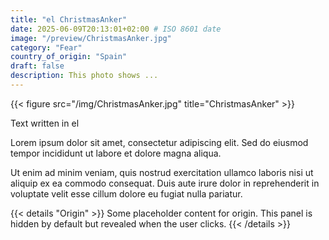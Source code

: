 ```yaml
---
title: "el ChristmasAnker"
date: 2025-06-09T20:13:01+02:00 # ISO 8601 date
image: "/preview/ChristmasAnker.jpg"
category: "Fear"
country_of_origin: "Spain"
draft: false
description: This photo shows ...
---
```


{{< figure src="/img/ChristmasAnker.jpg" title="ChristmasAnker" >}}

Text written in el

Lorem ipsum dolor sit amet, consectetur adipiscing elit. Sed do eiusmod tempor incididunt ut labore et dolore magna aliqua.

Ut enim ad minim veniam, quis nostrud exercitation ullamco laboris nisi ut aliquip ex ea commodo consequat. Duis aute irure dolor in reprehenderit in voluptate velit esse cillum dolore eu fugiat nulla pariatur.


{{< details "Origin" >}}
Some placeholder content for origin. This panel is hidden by default but revealed when the user clicks.
{{< /details >}}

